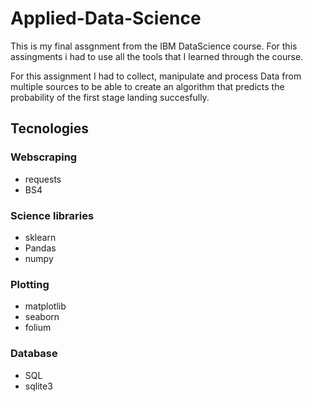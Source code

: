 # Applied-Data-Science
This is my final assgnment from the IBM DataScience course. For this assingments i had to use all the tools that I learned through the course.

For this assignment I had to collect, manipulate and process Data from multiple sources to be able to create an algorithm that predicts the probability of the first stage landing succesfully.

## Tecnologies
  
  ### Webscraping
  - requests
  - BS4
  
  ### Science libraries
  - sklearn
  - Pandas
  - numpy
  
  ### Plotting 
  - matplotlib
  - seaborn 
  - folium
  
  ### Database
  - SQL
  - sqlite3
